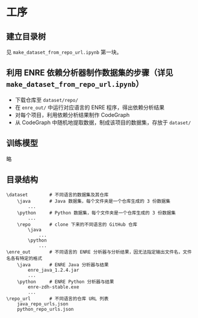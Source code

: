 # 工序

## 建立目录树

见 `make_dataset_from_repo_url.ipynb` 第一块。

## 利用 ENRE 依赖分析器制作数据集的步骤（详见 `make_dataset_from_repo_url.ipynb`）

+ 下载仓库至 `dataset/repo/`
+ 在 `enre_out/` 中运行对应语言的 ENRE 程序，得出依赖分析结果
+ 对每个项目，利用依赖分析结果制作 CodeGraph
+ 从 CodeGraph 中随机地提取数据，制成该项目的数据集，存放于 `dataset/`

## 训练模型

略

## 目录结构

```
\dataset        # 不同语言的数据集及其仓库
    \java       # Java 数据集，每个文件夹是一个仓库生成的 3 份数据集
        ...
    \python     # Python 数据集，每个文件夹是一个仓库生成的 3 份数据集
        ...
    \repo       # clone 下来的不同语言的 GitHub 仓库
        \java
            ...
        \python
            ...
\enre_out       # 不同语言的 ENRE 分析器与分析结果，因无法指定输出文件名，文件名各有特定的格式
    \java       # ENRE Java 分析器与结果
        enre_java_1.2.4.jar
        ...
    \python     # ENRE Python 分析器与结果
        enre-zdh-stable.exe
        ...
\repo_url       # 不同语言的仓库 URL 列表
    java_repo_urls.json
    python_repo_urls.json
```
